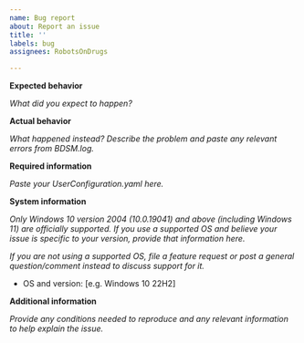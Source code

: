 ```yaml
---
name: Bug report
about: Report an issue
title: ''
labels: bug
assignees: RobotsOnDrugs

---
```


**Expected behavior**

*What did you expect to happen?*

**Actual behavior**

*What happened instead? Describe the problem and paste any relevant errors from BDSM.log.*

**Required information**

*Paste your UserConfiguration.yaml here.*

**System information**

*Only Windows 10 version 2004 (10.0.19041) and above (including Windows 11) are officially supported. If you use a supported OS and believe your issue is specific to your version, provide that information here.*

*If you are not using a supported OS, file a feature request or post a general question/comment instead to discuss support for it.*
 - OS and version: [e.g. Windows 10 22H2]

**Additional information**

*Provide any conditions needed to reproduce and any relevant information to help explain the issue.*

